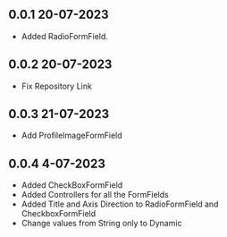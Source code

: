 ## 0.0.1 20-07-2023

* Added RadioFormField.

## 0.0.2 20-07-2023

* Fix Repository Link 

## 0.0.3 21-07-2023

* Add ProfileImageFormField

## 0.0.4 4-07-2023

* Added CheckBoxFormField
* Added Controllers for all the FormFields
* Added Title and Axis Direction to RadioFormField and CheckboxFormField
* Change values from String only to Dynamic